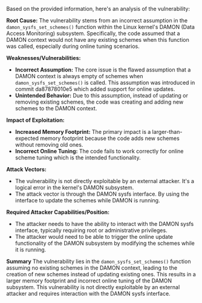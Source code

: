 Based on the provided information, here's an analysis of the vulnerability:

**Root Cause:**
The vulnerability stems from an incorrect assumption in the `damon_sysfs_set_schemes()` function within the Linux kernel's DAMON (Data Access Monitoring) subsystem. Specifically, the code assumed that a DAMON context would not have any existing schemes when this function was called, especially during online tuning scenarios.

**Weaknesses/Vulnerabilities:**
- **Incorrect Assumption:** The core issue is the flawed assumption that a DAMON context is always empty of schemes when `damon_sysfs_set_schemes()` is called. This assumption was introduced in commit da87878010e5 which added support for online updates.
- **Unintended Behavior:** Due to this assumption, instead of updating or removing existing schemes, the code was creating and adding new schemes to the DAMON context.

**Impact of Exploitation:**
- **Increased Memory Footprint:** The primary impact is a larger-than-expected memory footprint because the code adds new schemes without removing old ones.
- **Incorrect Online Tuning:** The code fails to work correctly for online scheme tuning which is the intended functionality.

**Attack Vectors:**
- The vulnerability is not directly exploitable by an external attacker. It's a logical error in the kernel's DAMON subsystem.
- The attack vector is through the DAMON sysfs interface. By using the interface to update the schemes while DAMON is running.

**Required Attacker Capabilities/Position:**
- The attacker needs to have the ability to interact with the DAMON sysfs interface, typically requiring root or administrative privileges.
- The attacker would need to be able to trigger the online update functionality of the DAMON subsystem by modifying the schemes while it is running.

**Summary**
The vulnerability lies in the `damon_sysfs_set_schemes()` function assuming no existing schemes in the DAMON context, leading to the creation of new schemes instead of updating existing ones. This results in a larger memory footprint and incorrect online tuning of the DAMON subsystem. This vulnerability is not directly exploitable by an external attacker and requires interaction with the DAMON sysfs interface.